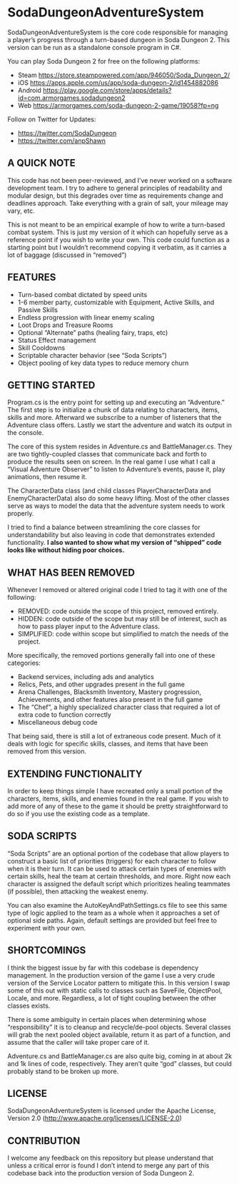 # SodaDungeonAdventureSystem



SodaDungeonAdventureSystem is the core code responsible for managing a player’s progress through a turn-based dungeon in Soda Dungeon 2. This version can be run as a standalone console program in C#.

You can play Soda Dungeon 2 for free on the following platforms:
* Steam https://store.steampowered.com/app/946050/Soda_Dungeon_2/
* iOS https://apps.apple.com/us/app/soda-dungeon-2/id1454882086
* Android https://play.google.com/store/apps/details?id=com.armorgames.sodadungeon2
* Web https://armorgames.com/soda-dungeon-2-game/19058?fp=ng

Follow on Twitter for Updates:
* https://twitter.com/SodaDungeon
* https://twitter.com/anpShawn


## A QUICK NOTE
This code has not been peer-reviewed, and I’ve never worked on a software development team. I try to adhere to general principles of readability and modular design, but this degrades over time as requirements change and deadlines approach. Take everything with a grain of salt, your mileage may vary, etc.

This is not meant to be an empirical example of how to write a turn-based combat system. This is just my version of it which can hopefully serve as a reference point if you wish to write your own. This code could function as a starting point but I wouldn’t recommend copying it verbatim, as it carries a lot of baggage (discussed in “removed”)

## FEATURES
* Turn-based combat dictated by speed units
* 1-6 member party, customizable with Equipment, Active Skills, and Passive Skills
* Endless progression with linear enemy scaling
* Loot Drops and Treasure Rooms
* Optional “Alternate” paths (healing fairy, traps, etc) 
* Status Effect management
* Skill Cooldowns
* Scriptable character behavior (see “Soda Scripts”)
* Object pooling of key data types to reduce memory churn

## GETTING STARTED
Program.cs is the entry point for setting up and executing an “Adventure.” The first step is to initialize a chunk of data relating to characters, items, skills and more.
Afterward we subscribe to a number of listeners that the Adventure class offers. Lastly we start the adventure and watch its output in the console.

The core of this system resides in Adventure.cs and BattleManager.cs. They are two tightly-coupled classes that communicate back and forth to produce the results seen on screen. In the real game I use what I call a “Visual Adventure Observer” to listen to Adventure’s events, pause it, play animations, then resume it.

The CharacterData class (and child classes PlayerCharacterData and EnemyCharacterData) also do some heavy lifting. Most of the other classes serve as ways to model the data that the adventure system needs to work properly.

I tried to find a balance between streamlining the core classes for understandability but also leaving in code that demonstrates extended functionality. 
**I also wanted to show what my version of “shipped” code looks like without hiding poor choices.**

## WHAT HAS BEEN REMOVED
Whenever I removed or altered original code I tried to tag it with one of the following:
* REMOVED: code outside the scope of this project, removed entirely.
* HIDDEN: code outside of the scope but may still be of interest, such as how to pass player input to the Adventure class.
* SIMPLIFIED: code within scope but simplified to match the needs of the project.

More specifically, the removed portions generally fall into one of these categories:
* Backend services, including ads and analytics
* Relics, Pets, and other upgrades present in the full game
* Arena Challenges, Blacksmith Inventory, Mastery progression, Achievements, and other features also present in the full game
* The “Chef”, a highly specialized character class that required a lot of extra code to function correctly
* Miscellaneous debug code

That being said, there is still a lot of extraneous code present. Much of it deals with logic for specific skills, classes, and items that have been removed from this version. 

## EXTENDING FUNCTIONALITY
In order to keep things simple I have recreated only a small portion of the characters, items, skills, and enemies found in the real game. If you wish to add more of any of these to the game it should be pretty straightforward to do so if you use the existing code as a template.

## SODA SCRIPTS
“Soda Scripts” are an optional portion of the codebase that allow players to construct a basic list of priorities (triggers) for each character to follow when it is their turn. It can be used to attack certain types of enemies with certain skills, heal the team at certain thresholds, and more. Right now each character is assigned the default script which prioritizes healing teammates (if possible), then attacking the weakest enemy. 

You can also examine the AutoKeyAndPathSettings.cs file to see this same type of logic applied to the team as a whole when it approaches a set of optional side paths. Again, default settings are provided but feel free to experiment with your own.

## SHORTCOMINGS
I think the biggest issue by far with this codebase is dependency management. In the production version of the game I use a very crude version of the Service Locator pattern to mitigate this. In this version I swap some of this out with static calls to classes such as SaveFile, ObjectPool, Locale, and more. Regardless, a lot of tight coupling between the other classes exists.

There is some ambiguity in certain places when determining whose “responsibility” it is to cleanup and recycle/de-pool objects. Several classes will grab the next pooled object available, return it as part of a function, and assume that the caller will take proper care of it.

Adventure.cs and BattleManager.cs are also quite big, coming in at about 2k and 1k lines of code, respectively. They aren’t quite “god” classes, but could probably stand to be broken up more.

## LICENSE
SodaDungeonAdventureSystem is licensed under the Apache License, Version 2.0 (http://www.apache.org/licenses/LICENSE-2.0)

## CONTRIBUTION
I welcome any feedback on this repository but please understand that unless a critical error is found I don’t intend to merge any part of this codebase back into the production version of Soda Dungeon 2.

